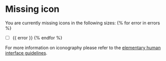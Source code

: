 # Missing icon

You are currently missing icons in the following sizes:
{% for error in errors %}
- [ ] {{ error }}
{% endfor %}

For more information on iconography please refer to the [elementary human interface guidelines](https://elementary.io/docs/human-interface-guidelines#iconography).
